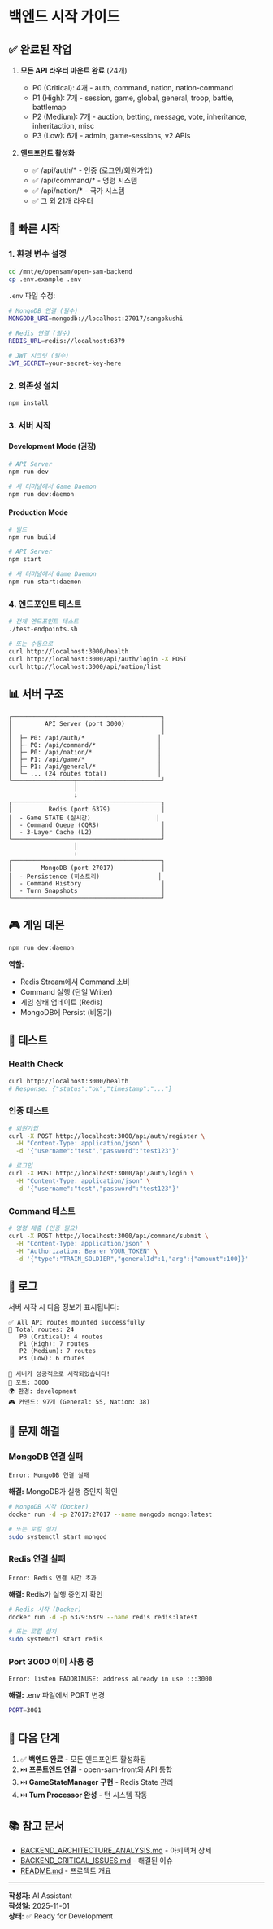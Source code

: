 # 백엔드 시작 가이드

## ✅ 완료된 작업

1. **모든 API 라우터 마운트 완료** (24개)
   - P0 (Critical): 4개 - auth, command, nation, nation-command
   - P1 (High): 7개 - session, game, global, general, troop, battle, battlemap
   - P2 (Medium): 7개 - auction, betting, message, vote, inheritance, inheritaction, misc
   - P3 (Low): 6개 - admin, game-sessions, v2 APIs

2. **엔드포인트 활성화**
   - ✅ /api/auth/* - 인증 (로그인/회원가입)
   - ✅ /api/command/* - 명령 시스템
   - ✅ /api/nation/* - 국가 시스템
   - ✅ 그 외 21개 라우터

## 🚀 빠른 시작

### 1. 환경 변수 설정

```bash
cd /mnt/e/opensam/open-sam-backend
cp .env.example .env
```

`.env` 파일 수정:
```bash
# MongoDB 연결 (필수)
MONGODB_URI=mongodb://localhost:27017/sangokushi

# Redis 연결 (필수)
REDIS_URL=redis://localhost:6379

# JWT 시크릿 (필수)
JWT_SECRET=your-secret-key-here
```

### 2. 의존성 설치

```bash
npm install
```

### 3. 서버 시작

#### Development Mode (권장)
```bash
# API Server
npm run dev

# 새 터미널에서 Game Daemon
npm run dev:daemon
```

#### Production Mode
```bash
# 빌드
npm run build

# API Server
npm start

# 새 터미널에서 Game Daemon
npm run start:daemon
```

### 4. 엔드포인트 테스트

```bash
# 전체 엔드포인트 테스트
./test-endpoints.sh

# 또는 수동으로
curl http://localhost:3000/health
curl http://localhost:3000/api/auth/login -X POST
curl http://localhost:3000/api/nation/list
```

## 📊 서버 구조

```
┌─────────────────────────────────────────┐
│         API Server (port 3000)          │
│                                         │
│  ├─ P0: /api/auth/*                    │
│  ├─ P0: /api/command/*                 │
│  ├─ P0: /api/nation/*                  │
│  ├─ P1: /api/game/*                    │
│  ├─ P1: /api/general/*                 │
│  └─ ... (24 routes total)              │
└─────────────────┬───────────────────────┘
                  │
                  ↓
┌─────────────────────────────────────────┐
│          Redis (port 6379)              │
│  - Game STATE (실시간)                  │
│  - Command Queue (CQRS)                 │
│  - 3-Layer Cache (L2)                   │
└─────────────────────────────────────────┘
                  │
                  ↓
┌─────────────────────────────────────────┐
│        MongoDB (port 27017)             │
│  - Persistence (히스토리)                │
│  - Command History                      │
│  - Turn Snapshots                       │
└─────────────────────────────────────────┘
```

## 🎮 게임 데몬

```bash
npm run dev:daemon
```

**역할:**
- Redis Stream에서 Command 소비
- Command 실행 (단일 Writer)
- 게임 상태 업데이트 (Redis)
- MongoDB에 Persist (비동기)

## 🧪 테스트

### Health Check
```bash
curl http://localhost:3000/health
# Response: {"status":"ok","timestamp":"..."}
```

### 인증 테스트
```bash
# 회원가입
curl -X POST http://localhost:3000/api/auth/register \
  -H "Content-Type: application/json" \
  -d '{"username":"test","password":"test123"}'

# 로그인
curl -X POST http://localhost:3000/api/auth/login \
  -H "Content-Type: application/json" \
  -d '{"username":"test","password":"test123"}'
```

### Command 테스트
```bash
# 명령 제출 (인증 필요)
curl -X POST http://localhost:3000/api/command/submit \
  -H "Content-Type: application/json" \
  -H "Authorization: Bearer YOUR_TOKEN" \
  -d '{"type":"TRAIN_SOLDIER","generalId":1,"arg":{"amount":100}}'
```

## 📝 로그

서버 시작 시 다음 정보가 표시됩니다:

```
✅ All API routes mounted successfully
📍 Total routes: 24
   P0 (Critical): 4 routes
   P1 (High): 7 routes
   P2 (Medium): 7 routes
   P3 (Low): 6 routes

🚀 서버가 성공적으로 시작되었습니다!
📍 포트: 3000
🌍 환경: development
🎮 커맨드: 97개 (General: 55, Nation: 38)
```

## 🔧 문제 해결

### MongoDB 연결 실패
```
Error: MongoDB 연결 실패
```
**해결:** MongoDB가 실행 중인지 확인
```bash
# MongoDB 시작 (Docker)
docker run -d -p 27017:27017 --name mongodb mongo:latest

# 또는 로컬 설치
sudo systemctl start mongod
```

### Redis 연결 실패
```
Error: Redis 연결 시간 초과
```
**해결:** Redis가 실행 중인지 확인
```bash
# Redis 시작 (Docker)
docker run -d -p 6379:6379 --name redis redis:latest

# 또는 로컬 설치
sudo systemctl start redis
```

### Port 3000 이미 사용 중
```
Error: listen EADDRINUSE: address already in use :::3000
```
**해결:** .env 파일에서 PORT 변경
```bash
PORT=3001
```

## 🎯 다음 단계

1. ✅ **백엔드 완료** - 모든 엔드포인트 활성화됨
2. ⏭️ **프론트엔드 연결** - open-sam-front와 API 통합
3. ⏭️ **GameStateManager 구현** - Redis State 관리
4. ⏭️ **Turn Processor 완성** - 턴 시스템 작동

## 📚 참고 문서

- [BACKEND_ARCHITECTURE_ANALYSIS.md](./BACKEND_ARCHITECTURE_ANALYSIS.md) - 아키텍처 상세
- [BACKEND_CRITICAL_ISSUES.md](../BACKEND_CRITICAL_ISSUES.md) - 해결된 이슈
- [README.md](./README.md) - 프로젝트 개요

---

**작성자:** AI Assistant  
**작성일:** 2025-11-01  
**상태:** ✅ Ready for Development
